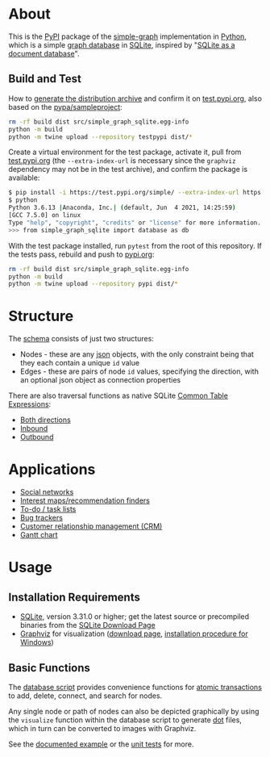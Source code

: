 # About

This is the [PyPI](https://pypi.org/) package of the [simple-graph](https://github.com/dpapathanasiou/simple-graph/blob/main/python) implementation in [Python](https://www.python.org/), which is a simple [graph database](https://en.wikipedia.org/wiki/Graph_database) in [SQLite](https://www.sqlite.org/), inspired by "[SQLite as a document database](https://dgl.cx/2020/06/sqlite-json-support)".

## Build and Test

How to [generate the distribution archive](https://packaging.python.org/tutorials/packaging-projects/#generating-distribution-archives) and confirm it on [test.pypi.org](https://packaging.python.org/tutorials/packaging-projects/#uploading-the-distribution-archives), also based on the [pypa/sampleproject](https://github.com/pypa/sampleproject):

```sh
rm -rf build dist src/simple_graph_sqlite.egg-info
python -m build
python -m twine upload --repository testpypi dist/*
```

Create a virtual environment for the test package, activate it, pull from [test.pypi.org](https://test.pypi.org) (the `--extra-index-url` is necessary since the `graphviz` dependency may not be in the test archive), and confirm the package is available:

```sh
$ pip install -i https://test.pypi.org/simple/ --extra-index-url https://pypi.org/simple simple-graph-sqlite graphviz==0.16
$ python
Python 3.6.13 |Anaconda, Inc.| (default, Jun  4 2021, 14:25:59) 
[GCC 7.5.0] on linux
Type "help", "copyright", "credits" or "license" for more information.
>>> from simple_graph_sqlite import database as db
```

With the test package installed, run `pytest` from the root of this repository. If the tests pass, rebuild and push to [pypi.org](https://pypi.org):

```sh
rm -rf build dist src/simple_graph_sqlite.egg-info
python -m build
python -m twine upload --repository pypi dist/*
```

# Structure

The [schema](https://github.com/dpapathanasiou/simple-graph/tree/main/sql/schema.sql) consists of just two structures:

* Nodes - these are any [json](https://www.json.org/) objects, with the only constraint being that they each contain a unique `id` value
* Edges - these are pairs of node `id` values, specifying the direction, with an optional json object as connection properties

There are also traversal functions as native SQLite [Common Table Expressions](https://www.sqlite.org/lang_with.html):

* [Both directions](https://github.com/dpapathanasiou/simple-graph/tree/main/sql/traverse.sql)
* [Inbound](https://github.com/dpapathanasiou/simple-graph/tree/main/sql/traverse-inbound.sql)
* [Outbound](https://github.com/dpapathanasiou/simple-graph/tree/main/sql/traverse-outbound.sql)

# Applications

* [Social networks](https://en.wikipedia.org/wiki/Social_graph)
* [Interest maps/recommendation finders](https://en.wikipedia.org/wiki/Interest_graph)
* [To-do / task lists](https://en.wikipedia.org/wiki/Task_list)
* [Bug trackers](https://en.wikipedia.org/wiki/Open-source_software_development#Bug_trackers_and_task_lists)
* [Customer relationship management (CRM)](https://en.wikipedia.org/wiki/Customer_relationship_management)
* [Gantt chart](https://en.wikipedia.org/wiki/Gantt_chart)

# Usage

## Installation Requirements

* [SQLite](https://www.sqlite.org/), version 3.31.0 or higher; get the latest source or precompiled binaries from the [SQLite Download Page](https://www.sqlite.org/download.html)
* [Graphviz](https://graphviz.org/) for visualization ([download page](https://www.graphviz.org/download/), [installation procedure for Windows](https://forum.graphviz.org/t/new-simplified-installation-procedure-on-windows/224))

## Basic Functions

The [database script](https://github.com/dpapathanasiou/simple-graph/blob/main/python/database.py) provides convenience functions for [atomic transactions](https://en.wikipedia.org/wiki/Atomicity_(database_systems)) to add, delete, connect, and search for nodes.

Any single node or path of nodes can also be depicted graphically by using the `visualize` function within the database script to generate [dot](https://graphviz.org/doc/info/lang.html) files, which in turn can be converted to images with Graphviz.

See the [documented example](https://github.com/dpapathanasiou/simple-graph/tree/main/python#example) or the [unit tests](https://github.com/dpapathanasiou/simple-graph/blob/main/python/database_test.py) for more.
